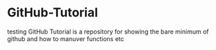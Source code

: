 # GitHub-Tutorial
testing
GitHub Tutorial is a repository for showing the bare minimum of github and how to manuver functions etc